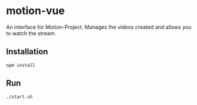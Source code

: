 # motion-vue

An interface for Motion-Project. Manages the videos created and allows you to watch the stream.

## Installation

    npm install

## Run

    ./start.sh
